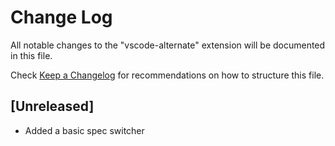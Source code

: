 # Change Log
All notable changes to the "vscode-alternate" extension will be documented in this file.

Check [Keep a Changelog](http://keepachangelog.com/) for recommendations on how to structure this file.

## [Unreleased]
- Added a basic spec switcher